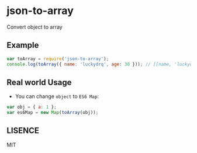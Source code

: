 # json-to-array
Convert object to array

## Example
```js
var toArray = require('json-to-array');
console.log(toArray({ name: 'luckydrq', age: 30 })); // [[name, 'luckydrq'], [age, 30]]
```

## Real world Usage
- You can change `object` to `ES6 Map`:
```js
var obj = { a: 1 };
var es6Map = new Map(toArray(obj));
```

## LISENCE
MIT
